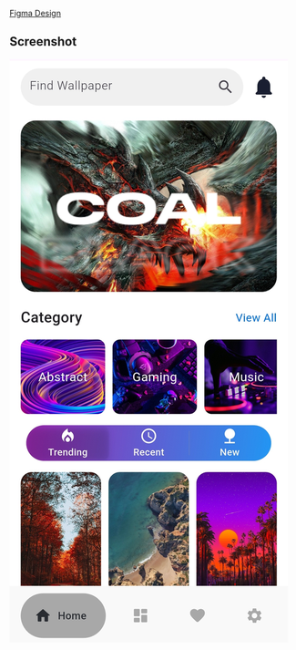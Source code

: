 [Figma Design](https://www.figma.com/design/rRzvMwKEE0PiXeIxareUNo/4K-Wallpapers-App-UI--Community-?node-id=0-1&p=f&t=NeQFBuYbgpF7jzM6-0)


## Screenshot
![image](https://github.com/pankaajadhikarii/wallpaper-app/blob/main/assets/proj_screenshot.jpg?raw=true)
